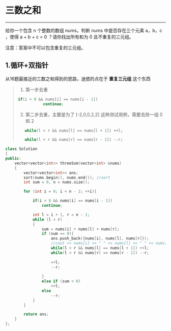 # 三数之和

---

给你一个包含 n 个整数的数组 nums，判断 nums 中是否存在三个元素 a，b，c ，使得 a + b + c = 0 ？请你找出所有和为 0 且不重复的三元组。

注意：答案中不可以包含重复的三元组。



## 1.循环+双指针

从16题最接近的三数之和得到的思路，迷惑的点在于 **重复三元组** 这个东西

>1. 第一步去重
>
>   ```c++
>   if(i > 0 && nums[i] == nums[i - 1])
>              continue;
>   ```
>
>2. 第二步去重，主要是为了 [-2,0,0,2,2] 这种测试用例，需要去除一组 0 和 2 
>
>```c++
>    while(l < r && nums[l] == nums[l + 1]) ++l;
>
>    while(l < r && nums[r] == nums[r - 1]) --r;
>
>```



```c++
class Solution
{
public:
    vector<vector<int>> threeSum(vector<int> &nums)
    {
        vector<vector<int>> ans;
        sort(nums.begin(), nums.end()); //sort
        int sum = 0, n = nums.size();

        for (int i = 0; i < n - 2; ++i){

            if(i > 0 && nums[i] == nums[i - 1])
                continue;

            int l = i + 1, r = n - 1;
            while (l < r)
            {
                sum = nums[i] + nums[l] + nums[r];
                if (sum == 0){
                    ans.push_back({nums[i], nums[l], nums[r]});
                    //cout << nums[i] << " " << nums[l] << " " << nums[r] << " " << endl;
                    while(l < r && nums[l] == nums[l + 1]) ++l;
                    while(l < r && nums[r] == nums[r - 1]) --r;
                    
                    ++l;
                    --r;
                    
                }
                else if (sum < 0)
                    ++l;
                else
                    --r;
            }
        }

        return ans;
    }
};

```

